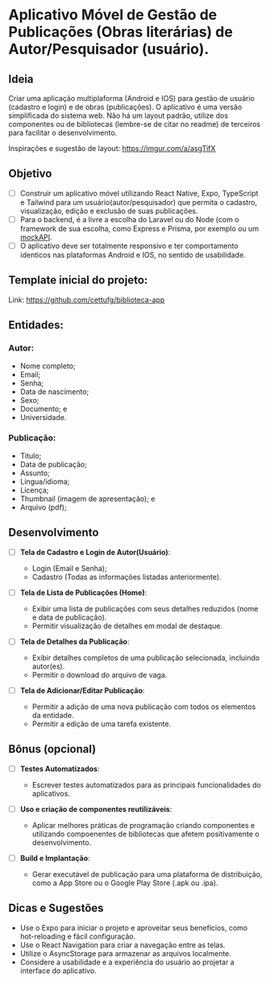 # Aplicativo Móvel de Gestão de Publicações (Obras literárias) de Autor/Pesquisador (usuário).

## Ideia
Criar uma aplicação multiplaforma (Android e IOS) para gestão de usuário (cadastro e login) e de obras (publicações).
O aplicativo é uma versão simplificada do sistema web. 
Não há um layout padrão, utilize dos componentes ou de bibliotecas (lembre-se de citar no readme) de terceiros para facilitar o desenvolvimento.

Inspirações e sugestão de layout: <a href="https://imgur.com/a/asgTifX" target="_blank">https://imgur.com/a/asgTifX</a>

## Objetivo

- [ ] Construir um aplicativo móvel utilizando React Native, Expo, TypeScript e Tailwind para um usuário(autor/pesquisador) que permita o cadastro, visualização, edição e exclusão de suas publicações.
- [ ] Para o backend, é a livre a escolha do Laravel ou do Node (com o framework de sua escolha, como Express e Prisma, por exemplo ou um <a href="https://mockapi.io" target="_blank">mockAPI</a>.
- [ ] O aplicativo deve ser totalmente responsivo e ter comportamento identicos nas plataformas Android e IOS, no sentido de usabilidade.

## Template inicial do projeto:

Link: https://github.com/cettufg/biblioteca-app

## Entidades:
### Autor: 
- Nome completo; 
- Email;
- Senha;
- Data de nascimento; 
- Sexo; 
- Documento; e 
- Universidade.

### Publicação: 
- Titulo;
- Data de publicação;
- Assunto;
- Lingua/idioma;
- Licença;
- Thumbnail (imagem de apresentação); e
- Arquivo (pdf);

## Desenvolvimento

- [ ] **Tela de Cadastro e Login de Autor(Usuário)**:
   - Login (Email e Senha);
   - Cadastro (Todas as informações listadas anteriormente).

- [ ] **Tela de Lista de Publicações (Home)**:
   - Exibir uma lista de publicações com seus detalhes reduzidos (nome e data de publicação).
   - Permitir visualização de detalhes em modal de destaque.

- [ ] **Tela de Detalhes da Publicação**:
   - Exibir detalhes completos de uma publicação selecionada, incluindo autor(es).
   - Permitir o download do arquivo de vaga.

- [ ] **Tela de Adicionar/Editar Publicação**:
   - Permitir a adição de uma nova publicação com todos os elementos da entidade.
   - Permitir a edição de uma tarefa existente.

## Bônus (opcional)

- [ ] **Testes Automatizados**:
   - Escrever testes automatizados para as principais funcionalidades do aplicativos.

- [ ] **Uso e criação de componentes reutilizáveis**:
   - Aplicar melhores práticas de programação criando componentes e utilizando compoenentes de bibliotecas que afetem positivamente o desenvolvimento.
  
- [ ] **Build e Implantação**:
   - Gerar executável de publicação para uma plataforma de distribuição, como a App Store ou o Google Play Store (.apk ou .ipa).

## Dicas e Sugestões
- Use o Expo para iniciar o projeto e aproveitar seus benefícios, como hot-reloading e fácil configuração.
- Use o React Navigation para criar a navegação entre as telas.
- Utilize o AsyncStorage para armazenar as arquivos localmente.
- Considere a usabilidade e a experiência do usuário ao projetar a interface do aplicativo.

